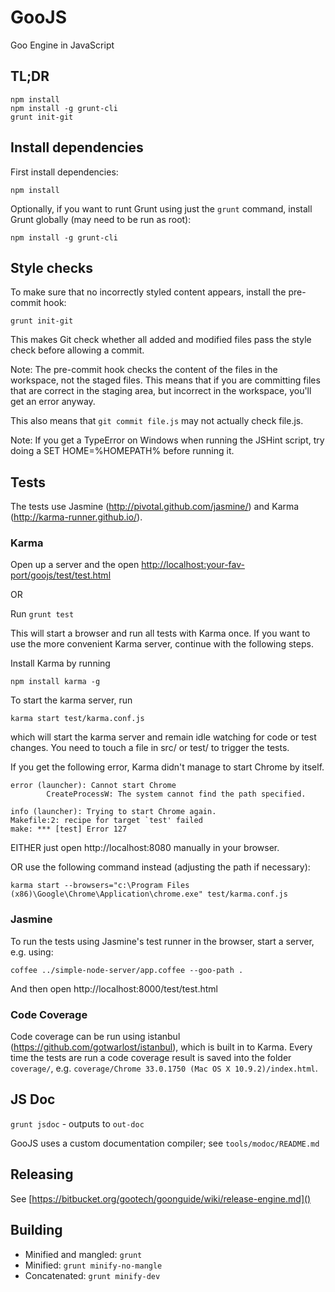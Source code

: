 GooJS
=====

Goo Engine in JavaScript


TL;DR
-----

    npm install
    npm install -g grunt-cli
    grunt init-git


Install dependencies
--------------------

First install dependencies:

    npm install

Optionally, if you want to runt Grunt using just the `grunt` command,
install Grunt globally (may need to be run as root):

    npm install -g grunt-cli


Style checks
------------

To make sure that no incorrectly styled content appears, install the pre-commit hook:

    grunt init-git

This makes Git check whether all added and modified files pass the style check
before allowing a commit.

Note: The pre-commit hook checks the content of the files in the workspace, not the staged files. This means that if you are committing files that are correct in the staging area, but incorrect in the workspace, you'll get an error anyway.

This also means that `git commit file.js` may not actually check file.js.

Note: If you get a TypeError on Windows when running the JSHint script, try doing a SET HOME=%HOMEPATH% before running it.


Tests
-----

The tests use Jasmine (http://pivotal.github.com/jasmine/) and Karma (http://karma-runner.github.io/).


### Karma

Open up a server and the open [http://localhost:your-fav-port/goojs/test/test.html]()

OR

Run `grunt test`

This will start a browser and run all tests with Karma once. If you want to use the more convenient Karma server, continue with the following steps.

Install Karma by running

    npm install karma -g

To start the karma server, run

    karma start test/karma.conf.js

which will start the karma server and remain idle watching for code or test changes.
You need to touch a file in src/ or test/ to trigger the tests.

If you get the following error, Karma didn't manage to start Chrome by itself.

    error (launcher): Cannot start Chrome
            CreateProcessW: The system cannot find the path specified.

    info (launcher): Trying to start Chrome again.
    Makefile:2: recipe for target `test' failed
    make: *** [test] Error 127

EITHER just open http://localhost:8080 manually in your browser.

OR use the following command instead (adjusting the path if necessary):

    karma start --browsers="c:\Program Files (x86)\Google\Chrome\Application\chrome.exe" test/karma.conf.js

### Jasmine

To run the tests using Jasmine's test runner in the browser, start a server, e.g. using:

    coffee ../simple-node-server/app.coffee --goo-path .

And then open http://localhost:8000/test/test.html

### Code Coverage

Code coverage can be run using istanbul (https://github.com/gotwarlost/istanbul), which is built in to Karma. Every time the tests are run a code coverage result is saved into the folder `coverage/`, e.g. `coverage/Chrome 33.0.1750 (Mac OS X 10.9.2)/index.html`.

JS Doc
------

`grunt jsdoc` - outputs to `out-doc`

GooJS uses a custom documentation compiler; see `tools/modoc/README.md`

## Releasing

See [https://bitbucket.org/gootech/goonguide/wiki/release-engine.md]()

## Building

- Minified and mangled: `grunt`
- Minified: `grunt minify-no-mangle`
- Concatenated: `grunt minify-dev`
